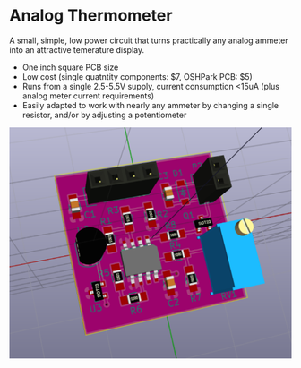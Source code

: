 Analog Thermometer
===================

A small, simple, low power circuit that turns practically any analog ammeter into an attractive temerature display.

  * One inch square PCB size
  * Low cost (single quatntity components: $7, OSHPark PCB: $5)
  * Runs from a single 2.5-5.5V supply, current consumption <15uA (plus analog meter current requirements)
  * Easily adapted to work with nearly any ammeter by changing a single resistor, and/or by adjusting a potentiometer

![3D PCB Rendering](./images/3D_view.png)
